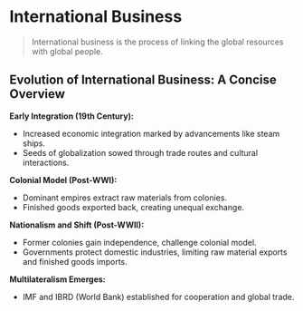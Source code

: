 # International Business 

> International business is the process of linking the global resources with global people.


## Evolution of International Business: A Concise Overview

**Early Integration (19th Century):**

- Increased economic integration marked by advancements like steam ships.
- Seeds of globalization sowed through trade routes and cultural interactions.

**Colonial Model (Post-WWI):**

- Dominant empires extract raw materials from colonies.
- Finished goods exported back, creating unequal exchange.

**Nationalism and Shift (Post-WWII):**

- Former colonies gain independence, challenge colonial model.
- Governments protect domestic industries, limiting raw material exports and finished goods imports.

**Multilateralism Emerges:**

- IMF and IBRD (World Bank) established for cooperation and global trade.
